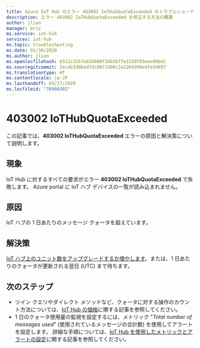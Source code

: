```yaml
---
title: Azure IoT Hub のエラー 403002 IoTHubQuotaExceeded のトラブルシューティング
description: エラー 403002 IoTHubQuotaExceeded を修正する方法の概要
author: jlian
manager: briz
ms.service: iot-hub
services: iot-hub
ms.topic: troubleshooting
ms.date: 01/30/2020
ms.author: jlian
ms.openlocfilehash: 8312c3267e826088f34b3bffe1520703eec00bdc
ms.sourcegitcommit: 2ec4b3d0bad7dc0071400c2a2264399e4fe34897
ms.translationtype: HT
ms.contentlocale: ja-JP
ms.lasthandoff: 03/27/2020
ms.locfileid: "76960392"
---
```

# <a name="403002-iothubquotaexceeded"></a>403002 IoTHubQuotaExceeded

この記事では、**403002 IoTHubQuotaExceeded** エラーの原因と解決策について説明します。

## <a name="symptoms"></a>現象

IoT Hub に対するすべての要求がエラー **403002 IoTHubQuotaExceeded** で失敗します。 Azure portal に IoT ハブ デバイスの一覧が読み込まれません。

## <a name="cause"></a>原因

IoT ハブの 1 日あたりのメッセージ クォータを超えています。 

## <a name="solution"></a>解決策

[IoT ハブ上のユニット数をアップグレードするか増やします](iot-hub-upgrade.md)。または、1 日あたりのクォータが更新される翌日 (UTC) まで待ちます。

## <a name="next-steps"></a>次のステップ

* ツイン クエリやダイレクト メソッドなど、クォータに対する操作のカウント方法については、[IoT Hub の価格](iot-hub-devguide-pricing.md#charges-per-operation)に関する記事を参照してください。
* 1 日のクォータ使用量の監視を設定するには、メトリック "*Total number of messages used*" (使用されているメッセージの合計数) を使用してアラートを設定します。 詳細な手順については、[IoT Hub を使用したメトリックとアラートの設定](tutorial-use-metrics-and-diags.md#set-up-metrics)に関する記事を参照してください。